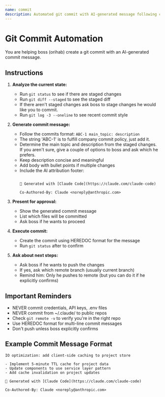 ```yaml
---
name: commit
description: Automated git commit with AI-generated message following conventional commit standards
---
```


# Git Commit Automation

You are helping boss (orihab) create a git commit with an AI-generated commit message.

## Instructions

1. **Analyze the current state:**
   - Run `git status` to see if there are staged changes
   - Run `git diff --staged` to see the staged diff
   - If there aren't staged changes ask boss to stage changes he would like you to commit.
   - Run `git log -3 --oneline` to see recent commit style

2. **Generate commit message:**
   - Follow the commits format: `ABC-1 main_topic: description`
   - The string 'ABC-1' is to fulfill company commit policy, just add it.
   - Determine the main topic and description from the staged changes. If you aren't sure, give a couple of options to boss and ask which he prefers.
   - Keep description concise and meaningful
   - Add body with bullet points if multiple changes
   - Include the AI attribution footer:
     ```

     🤖 Generated with [Claude Code](https://claude.com/claude-code)

     Co-Authored-By: Claude <noreply@anthropic.com>
     ```

4. **Present for approval:**
   - Show the generated commit message
   - List which files will be committed
   - Ask boss if he wants to proceed

5. **Execute commit:**
   - Create the commit using HEREDOC format for the message
   - Run `git status` after to confirm

6. **Ask about next steps:**
   - Ask boss if he wants to push the changes
   - If yes, ask which remote branch (usually current branch)
   - Remind him: Only he pushes to remote (but you can do it if he explicitly confirms)

## Important Reminders

- NEVER commit credentials, API keys, .env files
- NEVER commit from ~/.claude/ to public repos
- Check `git remote -v` to verify you're in the right repo
- Use HEREDOC format for multi-line commit messages
- Don't push unless boss explicitly confirms

## Example Commit Message Format

```
IO optimization: add client-side caching to project store

- Implement 5-minute TTL cache for project data
- Update components to use service layer pattern
- Add cache invalidation on project updates

🤖 Generated with [Claude Code](https://claude.com/claude-code)

Co-Authored-By: Claude <noreply@anthropic.com>
```
